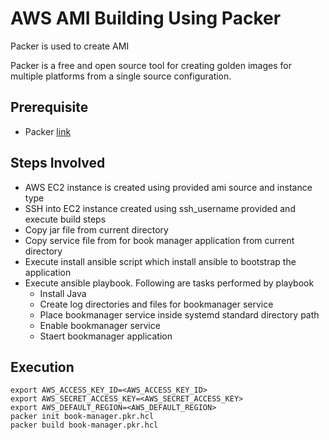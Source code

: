 
# AWS AMI Building Using Packer 

Packer is used to create AMI

Packer is a free and open source tool for creating golden images for multiple platforms from a single source configuration.


## Prerequisite

* Packer [link](https://developer.hashicorp.com/packer/tutorials/docker-get-started/get-started-install-cli)

## Steps Involved

* AWS EC2 instance is created using provided ami source and instance type
* SSH into EC2 instance created using ssh_username provided and execute build steps
* Copy jar file from current directory 
* Copy service file from for book manager application from current directory
* Execute install ansible script which install ansible to bootstrap the application
* Execute ansible playbook. Following are tasks performed by playbook
  * Install Java 
  * Create log directories and files for bookmanager service
  * Place bookmanager service inside systemd standard directory path
  * Enable bookmanager service
  * Staert bookmanager application

## Execution

```
export AWS_ACCESS_KEY_ID=<AWS_ACCESS_KEY_ID>
export AWS_SECRET_ACCESS_KEY=<AWS_SECRET_ACCESS_KEY>
export AWS_DEFAULT_REGION=<AWS_DEFAULT_REGION>
packer init book-manager.pkr.hcl
packer build book-manager.pkr.hcl
```